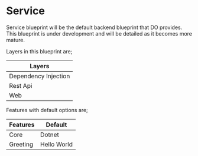 # Service

Service blueprint will be the default backend blueprint that DO provides. This
blueprint is under development and will be detailed as it becomes more mature.

Layers in this blueprint are;

| Layers               |
| ---                  |
| Dependency Injection |
| Rest Api             |
| Web                  |

Features with default options are;

| Features | Default     |
| ---      | ---         |
| Core     | Dotnet      |
| Greeting | Hello World |
